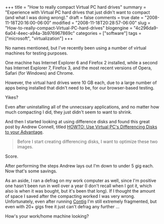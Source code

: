 +++
title = "How to really compact Virtual PC hard drives"
summary = "Experience with Virtual PC hard drives that just didn't want to compact (and what I was doing wrong)."
draft = false
comments = true
date = "2008-11-18T20:16:00-06:00"
modified = "2008-11-18T20:28:57-06:00"
slug = "How-to-really-compact-Virtual-PC-hard-drives"
blogengine = "4c296da9-6a04-4eec-a94a-3b976967869c"
categories = ["software"]
tags = ["microsoft", "virtualization"]
+++

<p>
No names mentioned, but I&#39;ve recently been using a number of virtual machines for testing purposes.
</p>
<p>
One machine has Internet Explorer 6 and Firefox 2 installed, while a second has Internet Explorer 7, Firefox 3, and the most recent versions of Opera, Safari (for Windows) and Chrome.
</p>
<p>
However, the virtual hard drives were 10 GB each, due to a large number of apps being installed that didn&#39;t need to be, for our browser-based testing.
</p>
<p>
Yikes?
</p>
<p>
Even after uninstalling all of the unnecssary applications, and no matter how much compacting I did, they just didn&#39;t seem to want to shrink.
</p>
<p>
And then I started looking at using difference disks and found this great post by Andrew Connell, titled <a href="http://www.andrewconnell.com/blog/articles/UseVirtualPCsDifferencingDisksToYourAdvantage.aspx" target="_blank">HOWTO: Use Virtual PC&#39;s Differencing Disks to your Advantage</a>.
</p>
<blockquote>
	<p>
	Before I start creating differencing disks, I want to optimize these two images.&nbsp;
	</p>
</blockquote>
<p>
Score.
</p>
<p>
After performing the steps Andrew lays out I&#39;m down to under 5 gig each. Now that&#39;s some savings.
</p>
<p>
As an aside, I ran a defrag on my work computer as well, since I&#39;m positive one hasn&#39;t been run in well over a year (I don&#39;t recall when I got it, which also is when it was bought, but it&#39;s been that long). If I thought the amount of space I saved after the compacting worked I was very wrong. Unfortunately, even after running <a href="http://technet.microsoft.com/en-us/sysinternals/" target="_blank">Contig</a> I&#39;m still extremely fragmented, but even with 20+ gigs free it just can&#39;t defrag any further ...
</p>
<p>
How&#39;s your work/home machine looking?
</p>

